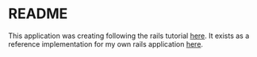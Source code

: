 # README

This application was creating following the rails tutorial [here](https://guides.rubyonrails.org/getting_started.html). It exists as a reference implementation for my own rails application [here](https://github.com/zachmiller-ucsb/demo-rails-app).
